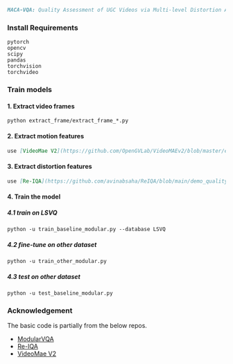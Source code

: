 ```markdown
MACA-VQA: Quality Assessment of UGC Videos via Multi-level Distortion Adaptation and Spatiotemporal Cross-Attention Fusion
```

### Install Requirements

```
pytorch
opencv
scipy
pandas
torchvision
torchvideo
```

### Train models

#### 1. Extract video frames

```
python extract_frame/extract_frame_*.py
```

#### 2. Extract motion features

```markdown
use [VideoMae V2](https://github.com/OpenGVLab/VideoMAEv2/blob/master/extract_tad_feature.py) extract motion features
```

#### 3. Extract distortion features

```markdown
use [Re-IQA](https://github.com/avinabsaha/ReIQA/blob/main/demo_quality_aware_feats.py) extract distortion features
```

#### 4. Train the model

##### 4.1 train on LSVQ

```shell
python -u train_baseline_modular.py --database LSVQ
```

##### 4.2 fine-tune on other dataset

```shell
python -u train_other_modular.py
```

##### 4.3 test on other dataset

```shell
python -u test_baseline_modular.py
```

### Acknowledgement
The basic code is partially from the below repos.
- [ModularVQA](https://github.com/winwinwenwen77/ModularBVQA)
- [Re-IQA](https://github.com/avinabsaha/ReIQA)
- [VideoMae V2](https://github.com/OpenGVLab/VideoMAEv2)



